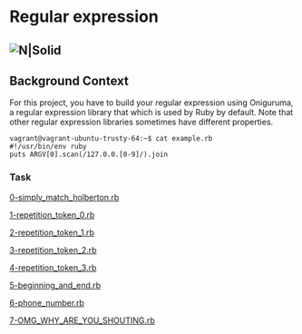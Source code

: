 # Regular expression
![N|Solid](https://www.holbertonschool.com/holberton-logo.png)
--
## Background Context

For this project, you have to build your regular expression using Oniguruma, a regular expression library that which is used by Ruby by default. Note that other regular expression libraries sometimes have different properties.

```
vagrant@vagrant-ubuntu-trusty-64:~$ cat example.rb
#!/usr/bin/env ruby
puts ARGV[0].scan(/127.0.0.[0-9]/).join
```
### Task 

[0-simply_match_holberton.rb](https://github.com/danielcinome/holberton-system_engineering-devops/blob/master/0x06-regular_expressions/0-simply_match_holberton.rb)

[1-repetition_token_0.rb](https://github.com/danielcinome/holberton-system_engineering-devops/blob/master/0x06-regular_expressions/1-repetition_token_0.rb)

[2-repetition_token_1.rb](https://github.com/danielcinome/holberton-system_engineering-devops/blob/master/0x06-regular_expressions/2-repetition_token_1.rb)

[3-repetition_token_2.rb](https://github.com/danielcinome/holberton-system_engineering-devops/blob/master/0x06-regular_expressions/3-repetition_token_2.rb)

[4-repetition_token_3.rb](https://github.com/danielcinome/holberton-system_engineering-devops/blob/master/0x06-regular_expressions/4-repetition_token_3.rb)

[5-beginning_and_end.rb](https://github.com/danielcinome/holberton-system_engineering-devops/blob/master/0x06-regular_expressions/5-beginning_and_end.rb)

[6-phone_number.rb](https://github.com/danielcinome/holberton-system_engineering-devops/blob/master/0x06-regular_expressions/6-phone_number.rb)

[7-OMG_WHY_ARE_YOU_SHOUTING.rb](https://github.com/danielcinome/holberton-system_engineering-devops/blob/master/0x06-regular_expressions/7-OMG_WHY_ARE_YOU_SHOUTING.rb)

